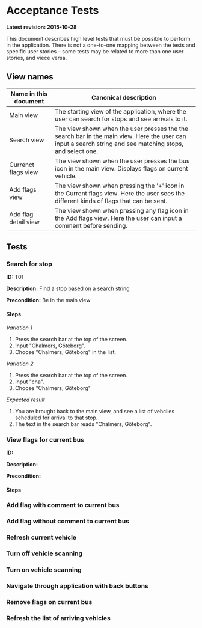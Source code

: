 Acceptance Tests
================

**Latest revision: 2015-10-28**

This document describes high level tests that must be possible to perform in the application. There is not a one-to-one mapping between the tests and specific user stories – some tests may be related to more than one user stories, and viece versa.

View names
----------

|Name in this document   	|Canonical description       |
|---	|---    |
|Main view   	|The starting view of the application, where the user can search for stops and see arrivals to it.       |
|Search view   	|The view shown when the user presses the the search bar in the main view. Here the user can input a search string and see matching stops, and select one.   	|
|Currenct flags view   	|The view shown when the user presses the bus icon in the main view. Displays flags on current vehicle.   	|
|Add flags view |The view shown when pressing the '+' icon in the Current flags view. Here the user sees the different kinds of flags that can be sent.  |
|Add flag detail view | The view shown when pressing any flag icon in the Add flags view. Here the user can input a comment before sending. |

Tests
-----

### Search for stop

**ID:** T01

**Description:** Find a stop based on a search string

**Precondition:** Be in the main view

#### Steps
*Variation 1*
1. Press the search bar at the top of the screen.
1. Input "Chalmers, Göteborg".
1. Choose "Chalmers, Göteborg" in the list.

*Variation 2*
1. Press the search bar at the top of the screen.
1. Input "cha".
1. Choose "Chalmers, Göteborg"

*Expected result*
1. You are brought back to the main view, and see a list of vehciles scheduled for arrival to that stop.
1. The text in the search bar reads "Chalmers, Göteborg".

### View flags for current bus

**ID:**

**Description:**

**Precondition:**

#### Steps

### Add flag with comment to current bus

### Add flag without comment to current bus

### Refresh current vehicle

### Turn off vehicle scanning

### Turn on vehicle scanning

### Navigate through application with back buttons

### Remove flags on current bus

### Refresh the list of arriving vehicles

